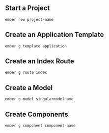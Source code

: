 ## Start a Project

`ember new project-name`

## Create an Application Template

`ember g template application`

## Create an Index Route

`ember g route index`

## Create a Model

`ember g model singularmodelname`

## Create Components

`ember g component component-name`
